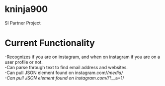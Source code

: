 # kninja900
SI Partner Project

# Current Functionality
-Recognizes if you are on instagram, and when on instagram if you are on a user profile or not.  
-Can parse through text to find email address and websites.  
-Can pull JSON element found on instagram.com/*/media/  
-Can pull JSON element found on instagram.com/*/?__a=1/  
